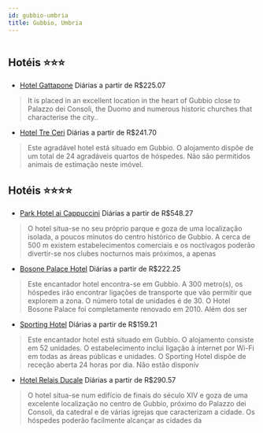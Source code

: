 ```yaml
---
id: gubbio-umbria
title: Gubbio, Umbria
---
```


<center><img src="http://photos.hotelbeds.com/giata/11/114854/114854a_hb_a_001.jpg" alt="" /></center>


## Hotéis ⭐️⭐️⭐️

-    [Hotel Gattapone](https://www.hurb.com/aud/https://www.hurb.com/hoteis/gubbio/hotel-gattapone-JNP-JP154880?cmp=18055) Diárias a partir de R$225.07
   > It is placed in an excellent location in the heart of Gubbio close to Palazzo dei Consoli, the Duomo and numerous historic churches that characterise the city..
-    [Hotel Tre Ceri](https://www.hurb.com/aud/https://www.hurb.com/hoteis/gubbio/hotel-tre-ceri-JNP-JP248096?cmp=18055) Diárias a partir de R$241.70
   > Este agradável hotel está situado em Gubbio. O alojamento dispõe de um total de 24 agradáveis quartos de hóspedes. Não são permitidos animais de estimação neste imóvel. 

## Hotéis ⭐️⭐️⭐️⭐️

-    [Park Hotel ai Cappuccini](https://www.hurb.com/aud/https://www.hurb.com/hoteis/gubbio/park-hotel-ai-cappuccini-JNP-JP152743?cmp=18055) Diárias a partir de R$548.27
   > O hotel situa-se no seu próprio parque e goza de uma localização isolada, a poucos minutos do centro histórico de Gubbio. A cerca de 500 m existem estabelecimentos comerciais e os noctívagos poderão divertir-se nos clubes nocturnos mais próximos, a apenas
-    [Bosone Palace Hotel](https://www.hurb.com/aud/https://www.hurb.com/hoteis/gubbio/bosone-palace-hotel-JNP-JP220746?cmp=18055) Diárias a partir de R$222.25
   > Este encantador hotel encontra-se em Gubbio. A 300 metro(s), os hóspedes irão encontrar ligações de transporte que vão permitir que explorem a zona. O número total de unidades é de 30. O Hotel Bosone Palace foi completamente renovado em 2010. Além dos ser
-    [Sporting Hotel](https://www.hurb.com/aud/https://www.hurb.com/hoteis/gubbio/sporting-hotel-JNP-JP122750?cmp=18055) Diárias a partir de R$159.21
   > Este encantador hotel está situado em Gubbio. O alojamento consiste em 52 unidades. O estabelecimento inclui ligação à internet por Wi-Fi em todas as áreas públicas e unidades. O Sporting Hotel dispõe de receção aberta 24 horas por dia. Não estão disponív
-    [Hotel Relais Ducale](https://www.hurb.com/aud/https://www.hurb.com/hoteis/gubbio/hotel-relais-ducale-JNP-JP044793?cmp=18055) Diárias a partir de R$290.57
   > O hotel situa-se num edifício de finais do século XIV e goza de uma excelente localização no centro de Gubbio, próximo do Palazzo dei Consoli, da catedral e de várias igrejas que caracterizam a cidade. Os hóspedes poderão facilmente alcançar as cidades da
